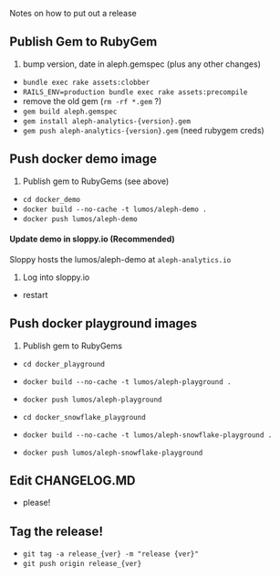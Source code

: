 Notes on how to put out a release

## Publish Gem to RubyGem

1. bump version, date in aleph.gemspec (plus any other changes)
* `bundle exec rake assets:clobber`
* `RAILS_ENV=production bundle exec rake assets:precompile`
* remove the old gem (`rm -rf *.gem` ?)
* `gem build aleph.gemspec`
* `gem install aleph-analytics-{version}.gem`
* `gem push aleph-analytics-{version}.gem` (need rubygem creds)


## Push docker demo image

1. Publish gem to RubyGems (see above)
* `cd docker_demo`
* `docker build --no-cache -t lumos/aleph-demo .`
* `docker push lumos/aleph-demo`

#### Update demo in sloppy.io (Recommended)

Sloppy hosts the lumos/aleph-demo at `aleph-analytics.io`

1. Log into sloppy.io
* restart


## Push docker playground images

1. Publish gem to RubyGems
* `cd docker_playground`
* `docker build --no-cache -t lumos/aleph-playground .`
* `docker push lumos/aleph-playground`


* `cd docker_snowflake_playground`
* `docker build --no-cache -t lumos/aleph-snowflake-playground .`
* `docker push lumos/aleph-snowflake-playground`

## Edit CHANGELOG.MD
* please!

## Tag the release!
* `git tag -a release_{ver} -m "release {ver}"`
* `git push origin release_{ver}`
